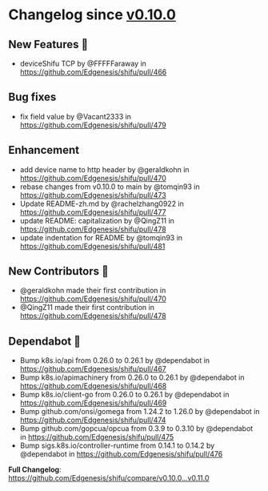 # Changelog since [v0.10.0](https://github.com/Edgenesis/shifu/releases/tag/v0.10.0)

## New Features 🎉

* deviceShifu TCP by @FFFFFaraway in https://github.com/Edgenesis/shifu/pull/466

## Bug fixes

* <BugFix>fix field value by @Vacant2333 in https://github.com/Edgenesis/shifu/pull/479

## Enhancement

* add device name to http header by @geraldkohn in https://github.com/Edgenesis/shifu/pull/470
* rebase changes from v0.10.0 to main by @tomqin93 in https://github.com/Edgenesis/shifu/pull/473
* Update README-zh.md by @rachelzhang0922 in https://github.com/Edgenesis/shifu/pull/477
* update README: capitalization by @QingZ11 in https://github.com/Edgenesis/shifu/pull/478
* update indentation for README by @tomqin93 in https://github.com/Edgenesis/shifu/pull/481

## New Contributors 🌟

* @geraldkohn made their first contribution in https://github.com/Edgenesis/shifu/pull/470
* @QingZ11 made their first contribution in https://github.com/Edgenesis/shifu/pull/478

## Dependabot 🤖

* Bump k8s.io/api from 0.26.0 to 0.26.1 by @dependabot in https://github.com/Edgenesis/shifu/pull/467
* Bump k8s.io/apimachinery from 0.26.0 to 0.26.1 by @dependabot in https://github.com/Edgenesis/shifu/pull/468
* Bump k8s.io/client-go from 0.26.0 to 0.26.1 by @dependabot in https://github.com/Edgenesis/shifu/pull/469
* Bump github.com/onsi/gomega from 1.24.2 to 1.26.0 by @dependabot in https://github.com/Edgenesis/shifu/pull/474
* Bump github.com/gopcua/opcua from 0.3.9 to 0.3.10 by @dependabot in https://github.com/Edgenesis/shifu/pull/475
* Bump sigs.k8s.io/controller-runtime from 0.14.1 to 0.14.2 by @dependabot in https://github.com/Edgenesis/shifu/pull/476

**Full Changelog**: https://github.com/Edgenesis/shifu/compare/v0.10.0...v0.11.0